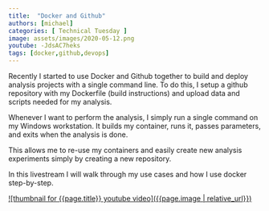 ```yaml
---
title:  "Docker and Github"
authors: [michael]
categories: [ Technical Tuesday ]
image: assets/images/2020-05-12.png
youtube: -JdsAC7heks
tags: [docker,github,devops]
---
```

Recently I started to use Docker and Github together to build and deploy analysis projects with a single command line. To do this, I setup a github repository with my Dockerfile (build instructions) and upload data and scripts needed for my analysis. 

Whenever I want to perform the analysis, I simply run a single command on my Windows workstation. It builds my container, runs it, passes parameters, and exits when the analysis is done. 

This allows me to re-use my containers and easily create new analysis experiments simply by creating a new repository.

In this livestream I will walk through my use cases and how I use docker step-by-step.

[![thumbnail for {{page.title}} youtube video]({{page.image | relative_url}})](https://youtu.be/{{page.youtube}} "{{page.title}}")
